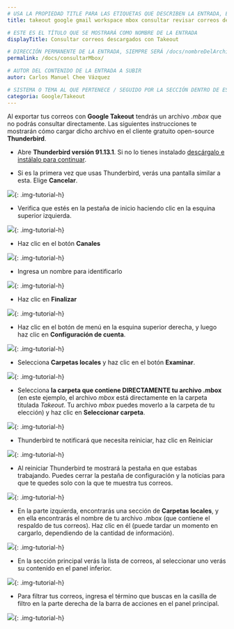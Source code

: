 ```yaml
---
# USA LA PROPIEDAD TITLE PARA LAS ETIQUETAS QUE DESCRIBEN LA ENTRADA, ÉSTAS SERÁ USADO EN LA BÚSQUEDA
title: takeout google gmail workspace mbox consultar revisar correos descarga descargados exportar exportados

# ESTE ES EL TÍTULO QUE SE MOSTRARÁ COMO NOMBRE DE LA ENTRADA
displayTitle: Consultar correos descargados con Takeout

# DIRECCIÓN PERMANENTE DE LA ENTRADA, SIEMPRE SERÁ /docs/nombreDelArchivo/
permalink: /docs/consultarMbox/

# AUTOR DEL CONTENIDO DE LA ENTRADA A SUBIR
autor: Carlos Manuel Chee Vázquez

# SISTEMA O TEMA AL QUE PERTENECE / SEGUIDO POR LA SECCIÓN DENTRO DE ESE SISTEMA O TEMA
categoria: Google/Takeout
---
```


Al exportar tus correos con **Google Takeout** tendrás un archivo *.mbox* que no podrás consultar directamente. Las siguientes instrucciones te mostrarán cómo cargar dicho archivo en el cliente gratuito open-source **Thunderbird**.

- Abre **Thunderbird versión 91.13.1**. Si no lo tienes instalado [descárgalo e instálalo para continuar](/apps/Thunderbird-Setup-91.13.1.exe).

- Si es la primera vez que usas Thunderbird, verás una pantalla similar a esta. Elige **Cancelar**.

![](/assets/img/docs/google/workspace-takeout-mbox-01.png){: .img-tutorial-h}

- Verifica que estés en la pestaña de inicio haciendo clic en la esquina superior izquierda.

![](/assets/img/docs/google/workspace-takeout-mbox-02.png){: .img-tutorial-h}

- Haz clic en el botón **Canales**

![](/assets/img/docs/google/workspace-takeout-mbox-03.png){: .img-tutorial-h}

- Ingresa un nombre para identificarlo

![](/assets/img/docs/google/workspace-takeout-mbox-04.png){: .img-tutorial-h}

- Haz clic en **Finalizar**

![](/assets/img/docs/google/workspace-takeout-mbox-05.png){: .img-tutorial-h}

- Haz clic en el botón de menú en la esquina superior derecha, y luego haz clic en **Configuración de cuenta**.

![](/assets/img/docs/google/workspace-takeout-mbox-06.png){: .img-tutorial-h}

- Selecciona **Carpetas locales** y haz clic en el botón **Examinar**. 

![](/assets/img/docs/google/workspace-takeout-mbox-07.png){: .img-tutorial-h}

- Selecciona **la carpeta que contiene DIRECTAMENTE tu archivo .mbox** (en este ejemplo, el archivo *mbox* está directamente en la carpeta titulada *Takeout*. Tu archivo *mbox* puedes moverlo a la carpeta de tu elección) y haz clic en **Seleccionar carpeta**. 

![](/assets/img/docs/google/workspace-takeout-mbox-08.png){: .img-tutorial-h}

- Thunderbird te notificará que necesita reiniciar, haz clic en Reiniciar

![](/assets/img/docs/google/workspace-takeout-mbox-09.png){: .img-tutorial-h}

- Al reiniciar Thunderbird te mostrará la pestaña en que estabas trabajando. Puedes cerrar la pestaña de configuración y la noticias para que te quedes solo con la que te muestra tus correos.

![](/assets/img/docs/google/workspace-takeout-mbox-10.png){: .img-tutorial-h}

- En la parte izquierda, encontrarás una sección de **Carpetas locales**, y en ella encontrarás el nombre de tu archivo .mbox (que contiene el respaldo de tus correos). Haz clic en él (puede tardar un momento en cargarlo, dependiendo de la cantidad de información).

![](/assets/img/docs/google/workspace-takeout-mbox-11.png){: .img-tutorial-h}

- En la sección principal verás la lista de correos, al seleccionar uno verás su contenido en el panel inferior.

![](/assets/img/docs/google/workspace-takeout-mbox-12.png){: .img-tutorial-h}

- Para filtrar tus correos, ingresa el término que buscas en la casilla de filtro en la parte derecha de la barra de acciones en el panel principal.

![](/assets/img/docs/google/workspace-takeout-mbox-13.png){: .img-tutorial-h}